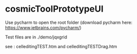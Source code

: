 # cosmicToolPrototypeUI

Use pycharm to open the root folder 
(download pycharm here: https://www.jetbrains.com/pycharm/)

Test files are in ./demo/jqxgrid

see : celleditingTEST.htm and celleditingTESTDrag.htm
